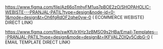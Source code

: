 https://www.figma.com/file/Az66oTmhyFM1uq7pBOE2zO/SHOPAHOLIC-WEBISTE---PRANJAL-PATIL?type=design&node-id=0-1&mode=design&t=Oh6fgRdOF2qhe0yw-0  ( ECOMMERCE WEBISTE) DIRECT LINK)



https://www.figma.com/file/swKfUIrXHz3zBMSO9s2HBa/Email-Templates---PRANJAL-PATIL?type=design&mode=design&t=IKFVALZOIQy5CdbG-0   ( EMAIL TEMPLATE DIRECT LINK)
